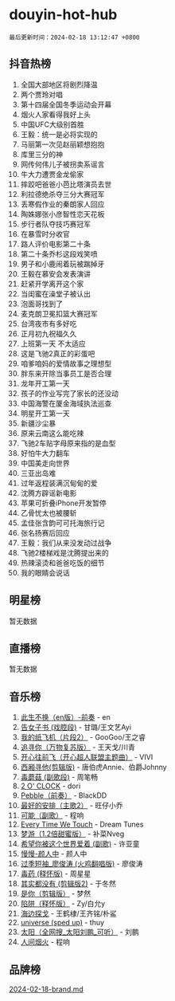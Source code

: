 # douyin-hot-hub

`最后更新时间：2024-02-18 13:12:47 +0800`

## 抖音热榜

1. 全国大部地区将剧烈降温
1. 两个贾玲对唱
1. 第十四届全国冬季运动会开幕
1. 烟火人家看得我好上头
1. 中国UFC大级别首胜
1. 王毅：统一是必将实现的
1. 马丽第一次见赵丽颖想抱抱
1. 库里三分的神
1. 网传何伟儿子被拐卖系谣言
1. 牛大力遭贾金龙偷家
1. 摔跤吧爸爸小芭比塔演员去世
1. 利拉德绝杀夺三分大赛冠军
1. 丢寒假作业的秦朗家人回应
1. 陶姝娜张小彦智性恋天花板
1. 步行者队夺技巧赛冠军
1. 在暴雪时分收官
1. 路人评价电影第二十条
1. 第二十条乔杉这段戏笑喷
1. 男子和小鹿闹着玩被踹掉牙
1. 王毅在慕安会发表演讲
1. 赶紧开学离开这个家
1. 当闺蜜在澡堂子被认出
1. 泡面哥找到了
1. 麦克朗卫冕扣篮大赛冠军
1. 台湾夜市有多好吃
1. 正月初九祝福久久
1. 上班第一天 不太适应
1. 这是飞驰2真正的彩蛋吧
1. 咱爹咱妈的爱情故事之理想型
1. 胖东来开除当事员工是否合理
1. 龙年开工第一天
1. 孩子的作业写完了家长的还没动
1. 中国海警在厦金海域执法巡查
1. 明星开工第一天
1. 新疆沙尘暴
1. 原来云南这么能吃辣
1. 飞驰2车贴字母原来指的是血型
1. 好怕牛大力翻车
1. 中国美走向世界
1. 三亚出岛难
1. 过年返程装满沉甸甸的爱
1. 沈腾方辟谣新电影
1. 苹果可折叠iPhone开发暂停
1. 乙骨忧太也被腰斩
1. 孟佳张含韵可可托海旅行记
1. 张名扬赛后回应
1. 王毅：我们从来没发动过战争
1. 飞驰2楼梯戏是沈腾提出来的
1. 热辣滚烫和爸爸吃饭的细节
1. 我的眼睛会说话

## 明星榜

暂无数据

## 直播榜

暂无数据

## 音乐榜

1. [此生不换（en版）-前奏](https://sf6-cdn-tos.douyinstatic.com/obj/tos-cn-ve-2774/oMDvUGwhKrKYDEqXiMYEwxZqBWIJFA92CiLAO) - en
1. [告女子书 (戏腔段)](https://sf6-cdn-tos.douyinstatic.com/obj/tos-cn-ve-2774/osCCzFxWgstBDi92ZfBB4ht7gQENBmQMAl0eI6) - 甘璐/王文艺Ayi
1. [我的纸飞机（片段2）](https://sf5-hl-cdn-tos.douyinstatic.com/obj/tos-cn-ve-2774/oM2ZrKcg2CD5AeRB2gkeXOFB1IxAGJdZPazYHf) - GooGoo/王之睿
1. [追寻你（万物复苏版）](https://sf6-cdn-tos.douyinstatic.com/obj/tos-cn-ve-2774/oYeAZJsbjIDit9APmBg8u6uDUQnHmoCf3gbo74) - 王天戈/川青
1. [开心往前飞（开心超人联盟主题曲）](https://sf5-hl-cdn-tos.douyinstatic.com/obj/tos-cn-ve-2774/9d8fb7c82cf1421fb93a9fe925275e0a) - VIVI
1. [西厢寻他(剪辑版)](https://sf5-hl-cdn-tos.douyinstatic.com/obj/tos-cn-ve-2774/oUsAVfAQKlRNxEv5qxvIB8o5qmIWUcXbzJKJhw) - 唐伯虎Annie、伯爵Johnny
1. [毒蘑菇 (副歌段)](https://sf5-hl-cdn-tos.douyinstatic.com/obj/tos-cn-ve-2774/ocDEUsfdLjxnlFXtfogBCiQCEqYB7QZgZ8VViM) - 周笔畅
1. [2 O' CLOCK](https://sf5-hl-cdn-tos.douyinstatic.com/obj/tos-cn-ve-2774/oIUBICeqlYQHTigCBOnCMlwBZJkgiBjt1oDfbg) - dori
1. [Pebble（前奏）](https://sf5-hl-cdn-tos.douyinstatic.com/obj/tos-cn-ve-2774/5e6913036e674b34b92df6abd1361f00) - BlackDD
1. [最好的安排（主歌2）](https://sf5-hl-cdn-tos.douyinstatic.com/obj/tos-cn-ve-2774/oMMZX1DuHpMwgoDztBmZswgQnbCeeANZxBHkFY) - 旺仔小乔
1. [可能（副歌）](https://sf5-hl-cdn-tos.douyinstatic.com/obj/tos-cn-ve-2774/cde1731888894259b333569393c2fb51) - 程响
1. [Every Time We Touch](https://sf6-cdn-tos.douyinstatic.com/obj/tos-cn-ve-2774/ogN6lUKQeBBfEVhIOMikG1CcJjugxk1tztZyhP) - Dream Tunes
1. [梦游（1.2倍甜蜜版）](https://sf5-hl-cdn-tos.douyinstatic.com/obj/tos-cn-ve-2774/o4gyAUm8hwufoEABmwVIiQtHsFuGzAEEWtNMzo) - 补菜Nveg
1. [希望你被这个世界爱着 (副歌)](https://sf3-cdn-tos.douyinstatic.com/obj/tos-cn-ve-2774/oUHCmWQfZlE3QQBKBeD8rCFLpJzPgCpImhsxMt) - 许亚童
1. [慢慢-颜人中](https://sf5-hl-cdn-tos.douyinstatic.com/obj/tos-cn-ve-2774/ocjHNfBXdBxQNC8ZGAeoLMFTUgtBg8bkExunDC) - 颜人中
1. [过季短袖_廖俊涛 (火鸡翻唱版)](https://sf5-hl-cdn-tos.douyinstatic.com/obj/tos-cn-ve-2774/ogQVJl0tRBKxQgZji7YClFEBrVDeHpPTWfCZbQ) - 廖俊涛
1. [毒药 (释怀版)](https://sf5-hl-cdn-tos.douyinstatic.com/obj/tos-cn-ve-2774/oYILMEAzspdZBIzy4frJNB8ZHPHWAhiwowd4Ad) - 周星星
1. [其实都没有 (剪辑版2)](https://sf3-cdn-tos.douyinstatic.com/obj/tos-cn-ve-2774/oEBNQenHZtBhxYjGgUDQk0BCHTigQafgFlbQ7k) - 于冬然
1. [是你（剪辑版）](https://sf5-hl-cdn-tos.douyinstatic.com/obj/tos-cn-ve-2774/46019dae783c4c969944217fe1cfafc4) - 梦然
1. [陷阱（释怀版）](https://sf3-cdn-tos.douyinstatic.com/obj/tos-cn-ve-2774/oE8C21LeZrzKLDFfQYgMzx4GAIHageG5IzayY7) - Zy/白允y
1. [海边探戈](https://sf3-cdn-tos.douyinstatic.com/obj/tos-cn-ve-2774/os9gE0VQCGqt6VQkZDyBBYvfSDY0QFe3vVmubn) - 王鹤棣/王齐铭/朴鲨
1. [universe (sped up)](https://sf3-cdn-tos.douyinstatic.com/obj/tos-cn-ve-2774/oIQnurQLDCsdYeegkM4CKuVb23MZBXtX6QB8bv) - thuy
1. [太阳（全网搜_太阳刘鹏_可听）](https://sf5-hl-cdn-tos.douyinstatic.com/obj/tos-cn-ve-2774/ogWbyIQnlBFImVbeDocRdCIYtBHlbJXgfZMvgz) - 刘鹏
1. [人间烟火](https://sf5-hl-cdn-tos.douyinstatic.com/obj/tos-cn-ve-2774/947983139f35446684610238bba8e7a9) - 程响

## 品牌榜

[2024-02-18-brand.md](2024-02-18-brand.md)
